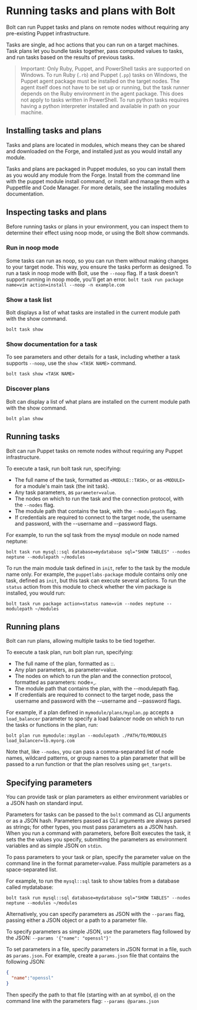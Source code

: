 
# Running tasks and plans with Bolt

Bolt can run Puppet tasks and plans on remote nodes without requiring any
pre-existing Puppet infrastructure.

Tasks are single, ad hoc actions that you can run on a target machines. Task
plans let you bundle tasks together, pass computed values to tasks, and run
tasks based on the results of previous tasks.

> Important: Only Ruby, Puppet, and PowerShell tasks are supported on Windows. To
> run Ruby (`.rb`) and Puppet (`.pp`) tasks on Windows, the Puppet agent package must
> be installed on the target nodes. The agent itself does not have to be set up
> or running, but the task runner depends on the Ruby environment in the agent
> package. This does not apply to tasks written in PowerShell. To run python
> tasks requires having a python interpreter installed and available in path on
> your machine.

## Installing tasks and plans

Tasks and plans are located in modules, which means they can be shared and
downloaded on the Forge, and installed just as you would install any module.

Tasks and plans are packaged in Puppet modules, so you can install them as you
would any module from the Forge. Install from the command line with the puppet
module install command, or install and manage them with a Puppetfile and Code
Manager. For more details, see the installing modules documentation.


## Inspecting tasks and plans

Before running tasks or plans in your environment, you can inspect them to
determine their effect using noop mode, or using the Bolt show commands.


### Run in noop mode

Some tasks can run as noop, so you can run them without making changes to your
target node. This way, you ensure the tasks perform as designed. To run a task
in noop mode with Bolt, use the `--noop` flag. If a task doesn't support running
in noop mode, you'll get an error.  `bolt task run package name=vim
action=install --noop -n example.com`

### Show a task list

Bolt displays a list of what tasks are installed in the current module path
with the show command.

```
bolt task show
```

### Show documentation for a task

To see parameters and other details for a task, including whether a task
supports `--noop`, use the `show <TASK NAME>` command.

```
bolt task show <TASK NAME>
```


### Discover plans
Bolt can display a list of what plans are installed on the current module path
with the show command.
```
bolt plan show
```

## Running tasks

Bolt can run Puppet tasks on remote nodes without requiring any Puppet infrastructure.

To execute a task, run bolt task run, specifying:

- The full name of the task, formatted as `<MODULE::TASK>`, or as `<MODULE>` for
  a module's main task (the init task).
- Any task parameters, as `parameter=value`.
- The nodes on which to run the task and the connection protocol, with the `--nodes` flag.
- The module path that contains the task, with the `--modulepath` flag.
- If credentials are required to connect to the target node, the username and password, with the --username and --password flags.

For example, to run the sql task from the mysql module on node named neptune:

```
bolt task run mysql::sql database=mydatabase sql="SHOW TABLES" --nodes neptune --modulepath ~/modules
```

To run the main module task defined in `init`, refer to the task by the module
name only. For example, the `puppetlabs-package` module contains only one task,
defined as `init`, but this task can execute several actions. To run the `status`
action from this module to check whether the vim package is installed, you
would run:

```
bolt task run package action=status name=vim --nodes neptune --modulepath ~/modules
```

## Running plans

Bolt can run plans, allowing multiple tasks to be tied together.

To execute a task plan, run bolt plan run, specifying:
- The full name of the plan, formatted as <MODULE>::<PLAN>.
- Any plan parameters, as parameter=value.
- The nodes on which to run the plan and the connection protocol, formatted as parameters: node=<NODE1>,<NODE2>.
- The module path that contains the plan, with the --modulepath flag.
- If credentials are required to connect to the target node, pass the username and password with the --username and --password flags.

For example, if a plan defined in `mymodule/plans/myplan.pp` accepts a
`load_balancer` parameter to specify a load balancer node on which to run the
tasks or functions in the plan, run:

```
bolt plan run mymodule::myplan --modulepath ./PATH/TO/MODULES  load_balancer=lb.myorg.com
```
Note that, like `--nodes`, you can pass a comma-separated list of node names,
wildcard patterns, or group names to a plan parameter that will be passed to a
run function or that the plan resolves using `get_targets`.

## Specifying parameters

You can provide task or plan parameters as either environment variables or a JSON hash on standard input.

Parameters for tasks can be passed to the `bolt` command as CLI arguments or as a
JSON hash. Parameters passed as CLI arguments are always parsed as strings; for
other types, you must pass parameters as a JSON hash. When you run a command
with parameters, before Bolt executes the task, it sets the the values you
specify, submitting the parameters as environment variables and as simple JSON
on `stdin`.

To pass parameters to your task or plan, specify the parameter value on the
command line in the format parameter=value. Pass multiple parameters as a
space-separated list.

For example, to run the `mysql::sql` task to show tables from a database called mydatabase:

```
bolt task run mysql::sql database=mydatabase sql="SHOW TABLES" --nodes neptune --modules ~/modules
```
Alternatively, you can specify parameters as JSON with the `--params` flag,
passing either a JSON object or a path to a parameter file.

To specify parameters as simple JSON, use the parameters flag followed by the
JSON: `--params '{"name": "openssl"}'`

To set parameters in a file, specify parameters in JSON format in a file, such
as `params.json`. For example, create a `params.json` file that contains the
following JSON:


```json
{
  "name":"openssl"
}
```

Then specify the path to that file (starting with an at symbol, `@`) on the
command line with the parameters flag: `--params @params.json`
